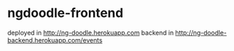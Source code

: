 ngdoodle-frontend
=================

deployed in http://ng-doodle.herokuapp.com
backend in http://ng-doodle-backend.herokuapp.com/events

